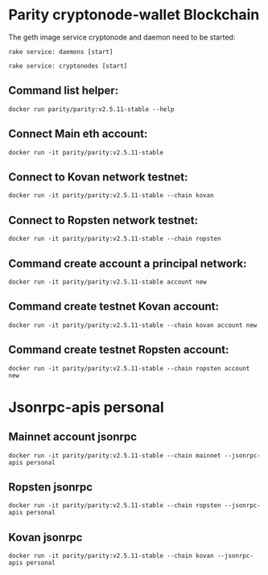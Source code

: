 # Parity cryptonode-wallet Blockchain

The geth image service cryptonode and daemon need to be started:

```rake service: daemons [start]```

```rake service: cryptonodes [start]```

## Command list helper:

```docker run parity/parity:v2.5.11-stable --help```

## Connect Main eth account:

```docker run -it parity/parity:v2.5.11-stable```

## Connect to Kovan network testnet:

```docker run -it parity/parity:v2.5.11-stable --chain kovan```

## Connect to Ropsten network testnet:

```docker run -it parity/parity:v2.5.11-stable --chain ropsten```

## Command create account a principal network:

```docker run -it parity/parity:v2.5.11-stable account new```

## Command create testnet Kovan account:

```docker run -it parity/parity:v2.5.11-stable --chain kovan account new```

## Command create testnet Ropsten account:

```docker run -it parity/parity:v2.5.11-stable --chain ropsten account new```


# Jsonrpc-apis personal


## Mainnet account jsonrpc

```docker run -it parity/parity:v2.5.11-stable --chain mainnet --jsonrpc-apis personal```

## Ropsten jsonrpc

```docker run -it parity/parity:v2.5.11-stable --chain ropsten --jsonrpc-apis personal```

## Kovan jsonrpc

```docker run -it parity/parity:v2.5.11-stable --chain kovan --jsonrpc-apis personal```











